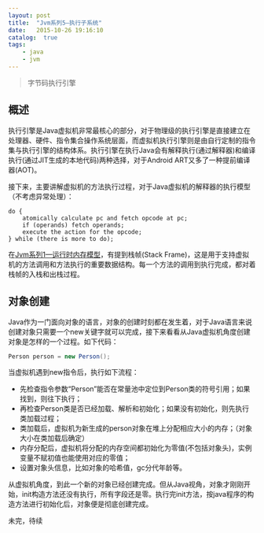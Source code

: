 ```yaml
---
layout: post
title:  "Jvm系列5—执行子系统"
date:   2015-10-26 19:16:10
catalog:  true
tags:
    - java
    - jvm
---
```


> 字节码执行引擎

## 概述
执行引擎是Java虚拟机非常最核心的部分，对于物理级的执行引擎是直接建立在处理器、硬件、指令集合操作系统层面，而虚拟机执行引擎则是由自行定制的指令集与执行引擎的结构体系。执行引擎在执行Java会有解释执行(通过解释器)和编译执行(通过JIT生成的本地代码)两种选择，对于Android ART又多了一种提前编译器(AOT)。

接下来，主要讲解虚拟机的方法执行过程，对于Java虚拟机的解释器的执行模型（不考虑异常处理）：

    do {
        atomically calculate pc and fetch opcode at pc;
        if (operands) fetch operands;
        execute the action for the opcode;
    } while (there is more to do);

在[Jvm系列1—运行时内存模型](http://gityuan.com/2015/10/17/java-memory/)，有提到栈帧(Stack Frame)，这是用于支持虚拟机的方法调用和方法执行的重要数据结构。每一个方法的调用到执行完成，都对着栈帧的入栈和出栈过程。

##  对象创建
Java作为一门面向对象的语言，对象的创建时刻都在发生着，对于Java语言来说创建对象只需要一个new关键字就可以完成，接下来看看从Java虚拟机角度创建对象是怎样的一个过程。如下代码：

```Java
Person person = new Person();
```

当虚拟机遇到new指令后，执行如下流程：

- 先检查指令参数“Person”能否在常量池中定位到Person类的符号引用；如果找到，则往下执行；
- 再检查Person类是否已经加载、解析和初始化；如果没有初始化，则先执行类加载过程；
- 类加载后，虚拟机为新生成的person对象在堆上分配相应大小的内存；（对象大小在类加载后确定）
- 内存分配后，虚拟机将分配的内存空间都初始化为零值(不包括对象头)，实例变量不赋初值也能使用对应的零值；
- 设置对象头信息，比如对象的哈希值，gc分代年龄等。

从虚拟机角度，到此一个新的对象已经创建完成。但从Java视角，对象才刚刚开始，init构造方法还没有执行，所有字段还是零。执行完init方法，按java程序的构造方法进行初始化后，对象便是彻底创建完成。

未完，待续

